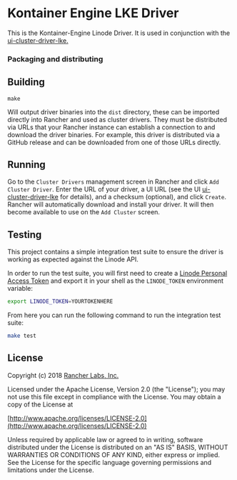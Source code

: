 Kontainer Engine LKE Driver
===============================

This is the Kontainer-Engine Linode Driver. It is used in conjunction with the [ui-cluster-driver-lke.](https://github.com/linode/ui-cluster-driver-lke)

### Packaging and distributing


## Building

`make`

Will output driver binaries into the `dist` directory, these can be imported 
directly into Rancher and used as cluster drivers.  They must be distributed 
via URLs that your Rancher instance can establish a connection to and download 
the driver binaries.  For example, this driver is distributed via a GitHub 
release and can be downloaded from one of those URLs directly.

## Running

Go to the `Cluster Drivers` management screen in Rancher and click 
`Add Cluster Driver`. Enter the URL of your driver, a UI URL (see the UI 
[ui-cluster-driver-lke](https://github.com/linode/ui-cluster-driver-lke) for details), and a 
checksum (optional), and click `Create`. Rancher will automatically download 
and install your driver. It will then become available to use on the 
`Add Cluster` screen.

## Testing

This project contains a simple integration test suite to ensure the driver is working as 
expected against the Linode API.

In order to run the test suite, you will first need to create a 
[Linode Personal Access Token](https://www.linode.com/docs/products/tools/api/guides/manage-api-tokens/)
and export it in your shell as the `LINODE_TOKEN` environment variable:

```bash
export LINODE_TOKEN=YOURTOKENHERE
```

From here you can run the following command to run the integration test suite:

```bash
make test
```

## License
Copyright (c) 2018 [Rancher Labs, Inc.](http://rancher.com)

Licensed under the Apache License, Version 2.0 (the "License");
you may not use this file except in compliance with the License.
You may obtain a copy of the License at

[http://www.apache.org/licenses/LICENSE-2.0](http://www.apache.org/licenses/LICENSE-2.0)

Unless required by applicable law or agreed to in writing, software
distributed under the License is distributed on an "AS IS" BASIS,
WITHOUT WARRANTIES OR CONDITIONS OF ANY KIND, either express or implied.
See the License for the specific language governing permissions and
limitations under the License.
